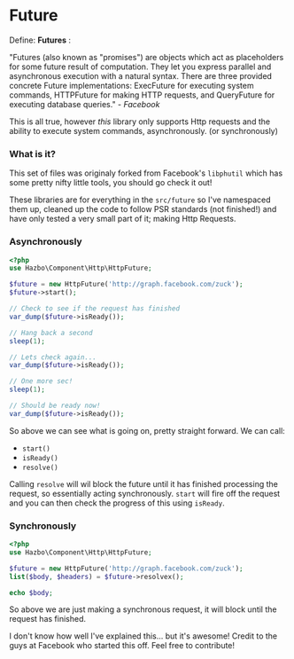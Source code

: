 # Future

Define: **Futures** :

"Futures (also known as "promises") are objects which act as placeholders for
some future result of computation. They let you express parallel and
asynchronous execution with a natural syntax. There are three provided
concrete Future implementations: ExecFuture for executing system commands,
HTTPFuture for making HTTP requests, and QueryFuture for executing database
queries." - *Facebook*

This is all true, however *this* library only supports Http requests and the
ability to execute system commands, asynchronously. (or synchronously)

### What is it?

This set of files was originaly forked from Facebook's `libphutil` which has
some pretty nifty little tools, you should go check it out!

These libraries are for everything in the `src/future` so I've namespaced
them up, cleaned up the code to follow PSR standards (not finished!) and
have only tested a very small part of it; making Http Requests.

### Asynchronously

```php
<?php
use Hazbo\Component\Http\HttpFuture;

$future = new HttpFuture('http://graph.facebook.com/zuck');
$future->start();

// Check to see if the request has finished
var_dump($future->isReady());

// Hang back a second
sleep(1);

// Lets check again...
var_dump($future->isReady());

// One more sec!
sleep(1);

// Should be ready now!
var_dump($future->isReady());
```

So above we can see what is going on, pretty straight forward. We can call:

  - `start()`
  - `isReady()`
  - `resolve()`

Calling `resolve` will wil block the future until it has finished processing
the request, so essentially acting synchronously. `start` will fire off the
request and you can then check the progress of this using `isReady`.

### Synchronously

```php
<?php
use Hazbo\Component\Http\HttpFuture;

$future = new HttpFuture('http://graph.facebook.com/zuck');
list($body, $headers) = $future->resolvex();

echo $body;
```

So above we are just making a synchronous request, it will block until the
request has finished.

I don't know how well I've explained this... but it's awesome! Credit to the
guys at Facebook who started this off. Feel free to contribute!